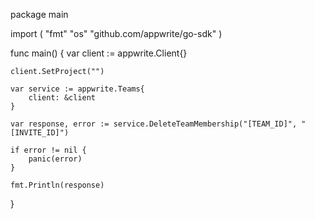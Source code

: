 package main

import (
    "fmt"
    "os"
    "github.com/appwrite/go-sdk"
)

func main() {
    var client := appwrite.Client{}

    client.SetProject("")

    var service := appwrite.Teams{
        client: &client
    }

    var response, error := service.DeleteTeamMembership("[TEAM_ID]", "[INVITE_ID]")

    if error != nil {
        panic(error)
    }

    fmt.Println(response)
}